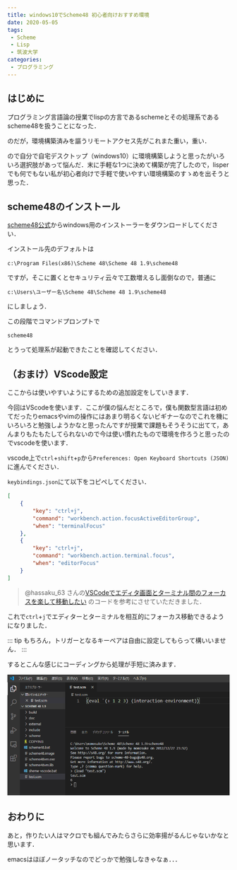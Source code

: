 ```yaml
---
title: windows10でScheme48 初心者向けおすすめ環境
date: 2020-05-05
tags:
 - Scheme
 - Lisp
 - 筑波大学
categories:
 - プログラミング
---
```

## はじめに
プログラミング言語論の授業でlispの方言であるschemeとその処理系であるscheme48を扱うことになった．

のだが，環境構築済みを謳うリモートアクセス先がこれまた重い，重い．

ので自分で自宅デスクトップ（windows10）に環境構築しようと思ったがいろいろ選択肢があって悩んだ．末に手軽な1つに決めて構築が完了したので，lisperでも何でもない私が初心者向けで手軽で使いやすい環境構築のすゝめを出そうと思った．

## scheme48のインストール
[scheme48公式](http://s48.org/1.9/windows.html)からwindows用のインストーラーをダウンロードしてください．

インストール先のデフォルトは

`c:\Program Files(x86)\Scheme 48\Scheme 48 1.9\scheme48`

ですが，そこに置くとセキュリティ云々で工数増えるし面倒なので，普通に

`c:\Users\ユーザー名\Scheme 48\Scheme 48 1.9\scheme48`

にしましょう．

この段階でコマンドプロンプトで

```
scheme48
```

とうって処理系が起動できたことを確認してください．

## （おまけ）VScode設定
ここからは使いやすいようにするための追加設定をしていきます．  

今回はVScodeを使います．ここが僕の悩んだところで，僕も関数型言語は初めてだったりemacsやvimの操作にはあまり明るくないビギナーなのでこれを機にいろいろと勉強しようかなと思ったんですが授業で課題もそうそうに出てて，あんまりもたもたしてられないので今は使い慣れたもので環境を作ろうと思ったのでvscodeを使います．

vscode上で`ctrl`+`shift`+`p`から`Preferences: Open Keyboard Shortcuts (JSON)`に進んでください．

`keybindings.json`にて以下をコピペしてください．

```keybindings.json
[
    {
        "key": "ctrl+j",
        "command": "workbench.action.focusActiveEditorGroup",
        "when": "terminalFocus"
    },
    {
        "key": "ctrl+j",
        "command": "workbench.action.terminal.focus",
        "when": "editorFocus"
    }
]
```
> @hassaku_63 さんの[VSCodeでエディタ画面とターミナル間のフォーカスを楽して移動したい](https://qiita.com/hassaku_63/items/4d14d949c3ce9edd9909)
のコードを参考にさせていただきました．

これで`ctrl`+`j`でエディターとターミナルを相互的にフォーカス移動できるようになりました．

::: tip
もちろん，トリガーとなるキーペアは自由に設定してもらって構いいません．
:::

するとこんな感じにコーディングから処理が手短に済みます．

![scheme.png](../../images/scheme.png)

## おわりに
あと，作りたい人はマクロでも組んでみたらさらに効率揚がるんじゃないかなと思います．

emacsはほぼノータッチなのでどっかで勉強しなきゃなぁ．．．